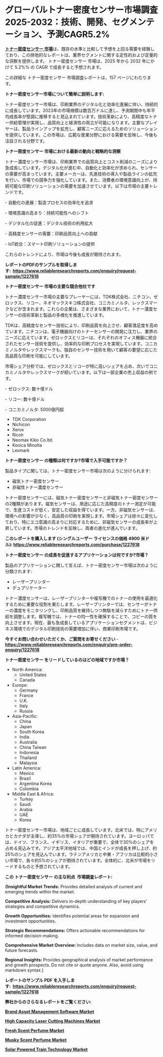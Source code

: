 <p><h1>グローバルトナー密度センサー市場調査2025-2032：技術、開発、セグメンテーション、予測CAGR5.2%</h1></p><p data-sourcepos="1:1-1:157"><strong><a href="https://www.reliableresearchreports.com/toner-density-sensor-r1227618?utm_campaign=110&utm_medium=36&utm_source=Github&utm_content=ia&utm_term=09012025&utm_id=toner-density-sensor">トナー密度センサー 市場</a></strong>は、既存の水準と比較して予想を上回る需要を経験しており、この排他的なレポートは、業界セグメントに関する定性的および定量的な洞察を提供します。 トナー密度センサー 市場は、2025 年から 2032 年にかけて 5.2%% の CAGR で成長すると予想されます。</p>
<p data-sourcepos="3:1-3:50">この詳細な トナー密度センサー 市場調査レポートは、157 ページにわたります。</p>
<p><strong>トナー密度センサー市場について簡単に説明します:</strong></p>
<p><p>トナー密度センサー市場は、印刷業界のデジタル化と効率化進展に伴い、持続的に成長しています。2023年の市場規模は数百万ドルに達し、予測期間中も年平均成長率が堅調に推移すると見込まれています。技術革新により、高精度なトナー供給管理が実現し、品質向上と経済性の両立が可能になります。主要なプレイヤーは、製品ラインアップを拡充し、顧客ニーズに応えるためのソリューションを提供しています。この市場は、広範な産業分野における需要を反映し、今後も注目される分野です。</p></p>
<p><strong>トナー密度センサー 市場における最新の動向と戦略的な洞察</strong></p>
<p><p>トナー濃度センサー市場は、印刷業界での品質向上とコスト削減のニーズにより急成長しています。デジタル化が進む中、自動化と効率化が求められ、センサーの需要が高まっています。主要メーカーは、先進技術の導入や製品ラインの拡充を行い、市場での競争力を強化しています。また、消費者の環境意識向上が、持続可能な印刷ソリューションの需要を加速させています。以下は市場の主要トレンドです。</p><p>- 自動化の進展：製造プロセスの効率化を追求</p><p>- 環境意識の高まり：持続可能性へのシフト</p><p>- デジタル化の促進：デジタル技術の利用拡大</p><p>- 高精度センサーの需要：印刷品質向上への貢献</p><p>- IoT統合：スマート印刷ソリューションの提供</p><p>これらのトレンドにより、市場は今後も成長が期待されます。</p></p>
<p><strong>レポートのPDFのサンプルを取得します</strong><strong>:&nbsp;&nbsp;<a href="https://www.reliableresearchreports.com/enquiry/request-sample/1227618?utm_campaign=110&utm_medium=36&utm_source=Github&utm_content=ia&utm_term=09012025&utm_id=toner-density-sensor">https://www.reliableresearchreports.com/enquiry/request-sample/1227618</a></strong></p>
<p><strong>トナー密度センサー 市場の主要な競合他社です</strong></p>
<p><p>トナー濃度センサー市場の主要なプレーヤーには、TDK株式会社、ニチコン、ゼロックス、リコー、ネオマックスキコ株式会社、コニカミノルタ、レックスマークなどが含まれます。これらの企業は、さまざまな業界において、トナー濃度センサーの技術革新と製品の多様化を推進しています。</p><p>TDKは、高精度なセンサー技術により、印刷品質を向上させ、顧客満足度を高めています。ニチコンは、電子機器向けのトナーセンサーの開発に注力し、業界のニーズに応えています。ゼロックスとリコーは、それぞれのオフィス機器に統合されたセンサー技術を提供し、効率的な印刷プロセスを実現しています。コニカミノルタやレックスマークも、独自のセンサー技術を用いて顧客の要望に応じた高品質な印刷を可能にしています。</p><p>市場シェア分析では、ゼロックスとリコーが特に高いシェアを占め、次いでコニカミノルタやレックスマークが続いています。以下は一部企業の売上収益の例です。</p><p>- ゼロックス: 数十億ドル</p><p>- リコー: 数十億ドル</p><p>- コニカミノルタ: 5000億円超</p></p>
<p><ul><li>TDK Corporation</li><li>Nichicon</li><li>Xerox</li><li>Ricoh</li><li>Neomax Kiko Co.ltd.</li><li>Konica Minolta</li><li>Lexmark</li></ul></p>
<p><strong>トナー密度センサー の種類は何ですか?市場で入手可能ですか？</strong></p>
<p>製品タイプに関しては、トナー密度センサー市場は次のように分けられます:</p>
<p><ul><li>磁気トナー密度センサー</li><li>非磁性トナー濃度センサー</li></ul></p>
<p><p>トナー密度センサーには、磁気トナー密度センサーと非磁気トナー密度センサーの2種類があります。磁気センサーは、用途に応じた高精度のトナー測定が可能で、生産コストが低く、安定した収益を得ています。一方、非磁気センサーは、環境への影響が少なく、高品質の印刷を実現します。市場シェアは徐々に変化しており、特にエコ意識の高まりに対応するために、非磁気センサーの成長率が上昇しています。市場のトレンドを反映し、両者の進化が進んでいます。</p></p>
<p><strong>このレポートを購入します (シングルユーザー ライセンスの価格 4900 米ドル):&nbsp;<a href="https://www.reliableresearchreports.com/purchase/1227618?utm_campaign=110&utm_medium=36&utm_source=Github&utm_content=ia&utm_term=09012025&utm_id=toner-density-sensor">https://www.reliableresearchreports.com/purchase/1227618</a></strong></p>
<p><strong>トナー密度センサー の成長を促進するアプリケーションは何ですか?市場？</strong></p>
<p>製品のアプリケーションに関して言えば、トナー密度センサー市場は次のように分類されます:</p>
<p><ul><li>レーザープリンター</li><li>デュプリケーター</li></ul></p>
<p><p>トナー濃度センサーは、レーザープリンターや複写機でのトナーの使用を最適化するために重要な役割を果たします。レーザープリンターでは、センサーがトナーの濃度をモニタリングし、印刷品質を維持しつつ無駄を減らすためにトナー供給を調整します。複写機では、トナーの均一性を確保することで、コピーの質を向上させます。現在、最も急成長しているアプリケーションセグメントは、ビジネス環境でのデジタル印刷技術の需要増加に伴い、商業印刷市場です。</p></p>
<p><strong>今すぐお問い合わせいただくか、ご質問をお寄せください</strong><strong>&nbsp;</strong>-<strong><a href="https://www.reliableresearchreports.com/enquiry/pre-order-enquiry/1227618?utm_campaign=110&utm_medium=36&utm_source=Github&utm_content=ia&utm_term=09012025&utm_id=toner-density-sensor">https://www.reliableresearchreports.com/enquiry/pre-order-enquiry/1227618</a></strong></p>
<p><strong>トナー密度センサー をリードしているのはどの地域ですか市場？</strong></p>
<p><ul>
    <li>
        North America:
        <ul>
            <li>United States</li>
            <li>Canada</li>
        </ul>
    </li>
    <li>
        Europe:
        <ul>
            <li>Germany</li>
            <li>France</li>
            <li>U.K.</li>
            <li>Italy</li>
            <li>Russia</li>
        </ul>
    </li>
    <li>
        Asia-Pacific:
        <ul>
            <li>China</li>
            <li>Japan</li>
            <li>South Korea</li>
            <li>India</li>
            <li>Australia</li>
            <li>China Taiwan</li>
            <li>Indonesia</li>
            <li>Thailand</li>
            <li>Malaysia</li>
        </ul>
    </li>
    <li>
        Latin America:
        <ul>
            <li>Mexico</li>
            <li>Brazil</li>
            <li>Argentina Korea</li>
            <li>Colombia</li>
        </ul>
    </li>
    <li>
        Middle East & Africa:
        <ul>
            <li>Turkey</li>
            <li>Saudi</li>
            <li>Arabia</li>
            <li>UAE</li>
            <li>Korea</li>
        </ul>
    </li>
    </ul></p>
<p><p>トナー密度センサー市場は、地域ごとに成長しています。北米では、特にアメリカとカナダが主導し、約35%の市場シェアが期待されています。ヨーロッパでは、ドイツ、フランス、イギリス、イタリアが重要で、全体で30%のシェアを占める見込みです。アジア太平洋地域では、中国とインドが成長を押し上げ、約25%のシェアを見込んでいます。ラテンアメリカと中東・アフリカは比較的小さい市場で、各々約5%のシェアが期待されています。全体的に、北米が市場をリードするものと予想されています。</p></p>
<p><strong>この トナー密度センサー の主な利点&nbsp; 市場調査レポート:</strong></p>
<p><strong>{Insightful Market Trends:</strong> Provides detailed analysis of current and emerging trends within the market.</p>
<p><strong>Competitive Analysis:</strong> Delivers in-depth understanding of key players' strategies and competitive dynamics.</p>
<p><strong>Growth Opportunities:</strong> Identifies potential areas for expansion and investment opportunities.</p>
<p><strong>Strategic Recommendations:</strong> Offers actionable recommendations for informed decision-making.</p>
<p><strong>Comprehensive Market Overview: </strong>Includes data on market size, value, and future forecasts.</p>
<p><strong>Regional Insights: </strong>Provides geographical analysis of market performance and growth prospects. Do not cite or quote anyone. Also, avoid using markdown syntax.}</p>
<p><strong>レポートのサンプル PDF を入手します:&nbsp;</strong><strong>&nbsp;<a href="https://www.reliableresearchreports.com/enquiry/request-sample/1227618?utm_campaign=110&utm_medium=36&utm_source=Github&utm_content=ia&utm_term=09012025&utm_id=toner-density-sensor">https://www.reliableresearchreports.com/enquiry/request-sample/1227618</a></strong></p>
<p></p>
<p></p>
<p></p>
<p></p>
<p><strong>弊社からのさらなるレポートをご覧ください:</strong></p>
<p><strong><p><a href="https://github.com/NarcisoFerry/Market-Research-Report-List-1/blob/main/brand-asset-management-software-market.md?utm_campaign=110&utm_medium=36&utm_source=Github&utm_content=ia&utm_term=09012025&utm_id=toner-density-sensor">Brand Asset Management Software Market</a></p><p><a href="https://github.com/tamiaknaub6/Market-Research-Report-List-1/blob/main/high-capacity-laser-cutting-machines-market.md?utm_campaign=110&utm_medium=36&utm_source=Github&utm_content=ia&utm_term=09012025&utm_id=toner-density-sensor">High Capacity Laser Cutting Machines Market</a></p><p><a href="https://github.com/kathiestrine5ty/Market-Research-Report-List-1/blob/main/fresh-scent-perfume-market.md?utm_campaign=110&utm_medium=36&utm_source=Github&utm_content=ia&utm_term=09012025&utm_id=toner-density-sensor">Fresh Scent Perfume Market</a></p><p><a href="https://github.com/FosterFahey91/Market-Research-Report-List-1/blob/main/musky-scent-perfume-market.md?utm_campaign=110&utm_medium=36&utm_source=Github&utm_content=ia&utm_term=09012025&utm_id=toner-density-sensor">Musky Scent Perfume Market</a></p><p><a href="https://github.com/mayabungard8092/Market-Research-Report-List-1/blob/main/solar-powered-train-technology-market.md?utm_campaign=110&utm_medium=36&utm_source=Github&utm_content=ia&utm_term=09012025&utm_id=toner-density-sensor">Solar Powered Train Technology Market</a></p></strong></p>
